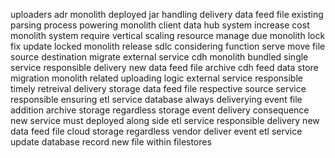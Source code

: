 uploaders adr monolith deployed jar handling delivery data feed file existing parsing process powering monolith client data hub system increase cost monolith system require vertical scaling resource manage due monolith lock fix update locked monolith release sdlc considering function serve move file source destination migrate external service cdh monolith bundled single service responsible delivery new data feed file archive cdh feed data store migration monolith related uploading logic external service responsible timely retreival delivery storage data feed file respective source service responsible ensuring etl service database always deliverying event file addition archive storage regardless storage event delivery consequence new service must deployed along side etl service responsible delivery new data feed file cloud storage regardless vendor deliver event etl service update database record new file within filestores